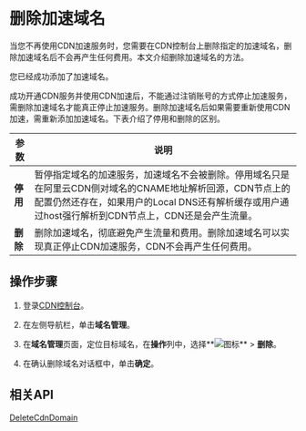 # 删除加速域名

当您不再使用CDN加速服务时，您需要在CDN控制台上删除指定的加速域名，删除加速域名后不会再产生任何费用。本文介绍删除加速域名的方法。

您已经成功添加了加速域名。

成功开通CDN服务并使用CDN加速后，不能通过注销账号的方式停止加速服务，需删除加速域名才能真正停止加速服务。删除加速域名后如果需要重新使用CDN加速，需重新添加加速域名。下表介绍了停用和删除的区别。

|参数|说明|
|--|--|
|**停用**|暂停指定域名的加速服务，加速域名不会被删除。停用域名只是在阿里云CDN侧对域名的CNAME地址解析回源，CDN节点上的配置仍然还存在，如果用户的Local DNS还有解析缓存或用户通过host强行解析到CDN节点上，CDN还是会产生流量。|
|**删除**|删除加速域名，彻底避免产生流量和费用。删除加速域名可以实现真正停止CDN加速服务，CDN不会再产生任何费用。|

## 操作步骤

1.  登录[CDN控制台](https://cdn.console.aliyun.com)。

2.  在左侧导航栏，单击**域名管理**。

3.  在**域名管理**页面，定位目标域名，在**操作**列中，选择**![图标](https://static-aliyun-doc.oss-accelerate.aliyuncs.com/assets/img/zh-CN/4253604161/p242681.png)** \> **删除**。

4.  在确认删除域名对话框中，单击**确定**。


## 相关API

[DeleteCdnDomain](/cn.zh-CN/新版API参考/域名管理类接口/删除已添加的加速域名.md)

